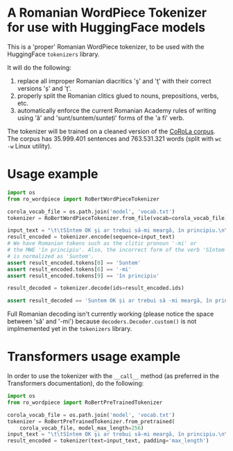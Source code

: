 # A Romanian WordPiece Tokenizer for use with HuggingFace models
This is a 'proper' Romanian WordPiece tokenizer, to be used with the HuggingFace `tokenizers` library.

It will do the following:
1. replace all improper Romanian diacritics 'ş' and 'ţ' with their correct versions 'ș' and 'ț'.
2. properly split the Romanian clitics glued to nouns, prepositions, verbs, etc.
3. automatically enforce the current Romanian Academy rules of writing using 'â' and 'sunt/suntem/sunteți' forms of the 'a fi' verb.

The tokenizer will be trained on a cleaned version of the [CoRoLa corpus](https://corola.racai.ro/).
The corpus has 35.999.401 sentences and 763.531.321 words (split with `wc -w` Linux utility).

# Usage example
```python
import os
from ro_wordpiece import RoBertWordPieceTokenizer

corola_vocab_file = os.path.join('model', 'vocab.txt')
tokenizer = RoBertWordPieceTokenizer.from_file(vocab=corola_vocab_file)

input_text = "\t\tSîntem OK şi ar trebui să-mi meargă, în principiu.\n\n"
result_encoded = tokenizer.encode(sequence=input_text)
# We have Romanian tokens such as the clitic pronoun '-mi' or
# the MWE 'în principiu'. Also, the incorrect form of the verb 'Sîntem'
# is normalized as 'Suntem'.
assert result_encoded.tokens[0] == 'Suntem'
assert result_encoded.tokens[6] == '-mi'
assert result_encoded.tokens[9] == 'în principiu'

result_decoded = tokenizer.decode(ids=result_encoded.ids)

assert result_decoded == 'Suntem OK și ar trebui să -mi meargă, în principiu.'
```

Full Romanian decoding isn't currently working (please notice the space between 'să' and '-mi') because `decoders.Decoder.custom()` is not implmemented yet in the `tokenizers` library.

# Transformers usage example
In order to use the tokenizer with the `__call__` method (as preferred in the Transformers documentation), do the following:
```python
import os
from ro_wordpiece import RoBertPreTrainedTokenizer

corola_vocab_file = os.path.join('model', 'vocab.txt')
tokenizer = RoBertPreTrainedTokenizer.from_pretrained(
    corola_vocab_file, model_max_length=256)
input_text = "\t\tSîntem OK şi ar trebui să-mi meargă, în principiu.\n\n"
result_encoded = tokenizer(text=input_text, padding='max_length')
```
